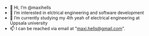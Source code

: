 - 👋 Hi, I’m @maxihells
- 👀 I’m interested in elctrical engineering and software development
- 🌱 I’m currently studying my 4th yeah of electrical engineering at Uppsala university
- 📫 I can be reached via email at "maxi.hells@gmail.com".


<!---
maxihells/maxihells is a ✨ special ✨ repository because its `README.md` (this file) appears on your GitHub profile.
You can click the Preview link to take a look at your changes.
--->
